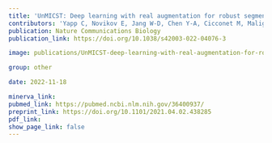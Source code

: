 ```yaml
---
title: 'UnMICST: Deep learning with real augmentation for robust segmentation of highly multiplexed images of human tissues.'
contributors: 'Yapp C, Novikov E, Jang W-D, Chen Y-A, Cicconet M, Maliga Z, Jacobson CA, Wei D, Santagata S, Pfister H, Sorger PK. (2022).'
publication: Nature Communications Biology
publication_link: https://doi.org/10.1038/s42003-022-04076-3

image: publications/UnMICST-deep-learning-with-real-augmentation-for-robust-segmentation-of-highly-multiplexed-images-of-human-tissues.PNG

group: other

date: 2022-11-18

minerva_link:
pubmed_link: https://pubmed.ncbi.nlm.nih.gov/36400937/
preprint_link: https://doi.org/10.1101/2021.04.02.438285
pdf_link:
show_page_link: false
---
```

